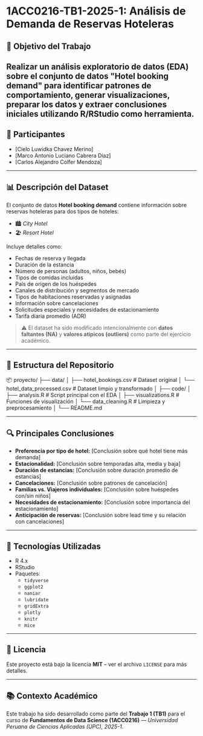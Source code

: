 # 1ACC0216-TB1-2025-1: Análisis de Demanda de Reservas Hoteleras
## 🎯 Objetivo del Trabajo
Realizar un análisis exploratorio de datos (EDA) sobre el conjunto de datos "Hotel booking demand" para identificar patrones de comportamiento, generar visualizaciones, preparar los datos y extraer conclusiones iniciales utilizando R/RStudio como herramienta.
---

## 👥 Participantes

- [Cielo Luwidka Chavez Merino]  
- [Marco Antonio Luciano Cabrera Díaz]  
- [Carlos Alejandro Colfer Mendoza]  

---
## 📊 Descripción del Dataset

El conjunto de datos **Hotel booking demand** contiene información sobre reservas hoteleras para dos tipos de hoteles:

- 🏙️ *City Hotel*
- 🏖️ *Resort Hotel*

Incluye detalles como:

- Fechas de reserva y llegada  
- Duración de la estancia  
- Número de personas (adultos, niños, bebés)  
- Tipos de comidas incluidas  
- País de origen de los huéspedes  
- Canales de distribución y segmentos de mercado  
- Tipos de habitaciones reservadas y asignadas  
- Información sobre cancelaciones  
- Solicitudes especiales y necesidades de estacionamiento  
- Tarifa diaria promedio (ADR)

> ⚠️ El dataset ha sido modificado intencionalmente con **datos faltantes (NA)** y **valores atípicos (outliers)** como parte del ejercicio académico.

---

## 📁 Estructura del Repositorio
📦 proyecto/
├── data/
│ ├── hotel_bookings.csv # Dataset original
│ └── hotel_data_processed.csv # Dataset limpio y transformado
│
├── code/
│ ├── analysis.R # Script principal con el EDA
│ ├── visualizations.R # Funciones de visualización
│ └── data_cleaning.R # Limpieza y preprocesamiento
│
└── README.md

---

## 🔍 Principales Conclusiones

- **Preferencia por tipo de hotel:** [Conclusión sobre qué hotel tiene más demanda]  
- **Estacionalidad:** [Conclusión sobre temporadas alta, media y baja]  
- **Duración de estancias:** [Conclusión sobre duración promedio de estancias]  
- **Cancelaciones:** [Conclusión sobre patrones de cancelación]  
- **Familias vs. Viajeros individuales:** [Conclusión sobre huéspedes con/sin niños]  
- **Necesidades de estacionamiento:** [Conclusión sobre importancia del estacionamiento]  
- **Anticipación de reservas:** [Conclusión sobre lead time y su relación con cancelaciones]

---

## 🧪 Tecnologías Utilizadas

- R 4.x  
- RStudio  
- Paquetes:
  - `tidyverse`
  - `ggplot2`
  - `naniar`
  - `lubridate`
  - `gridExtra`
  - `plotly`
  - `knitr`
  - `mice`

---

## 📝 Licencia

Este proyecto está bajo la licencia **MIT** – ver el archivo `LICENSE` para más detalles.

---

## 📚 Contexto Académico

Este trabajo ha sido desarrollado como parte del **Trabajo 1 (TB1)** para el curso de **Fundamentos de Data Science (1ACC0216)** — *Universidad Peruana de Ciencias Aplicadas (UPC), 2025-1*.

